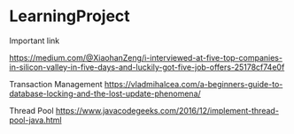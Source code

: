 # LearningProject
Important link

https://medium.com/@XiaohanZeng/i-interviewed-at-five-top-companies-in-silicon-valley-in-five-days-and-luckily-got-five-job-offers-25178cf74e0f

Transaction Management
https://vladmihalcea.com/a-beginners-guide-to-database-locking-and-the-lost-update-phenomena/

Thread Pool
https://www.javacodegeeks.com/2016/12/implement-thread-pool-java.html

